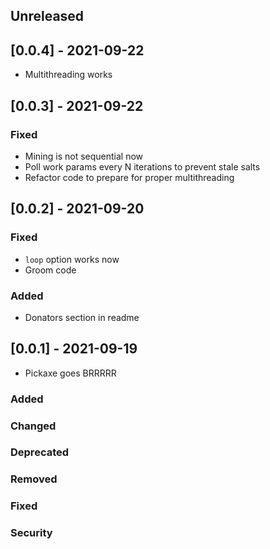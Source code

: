 ## Unreleased

## [0.0.4] - 2021-09-22
- Multithreading works

## [0.0.3] - 2021-09-22

### Fixed
- Mining is not sequential now
- Poll work params every N iterations to prevent stale salts
- Refactor code to prepare for proper multithreading

## [0.0.2] - 2021-09-20

### Fixed
- `loop` option works now
- Groom code

### Added
- Donators section in readme

## [0.0.1] - 2021-09-19

- Pickaxe goes BRRRRR

### Added
### Changed
### Deprecated
### Removed
### Fixed
### Security

